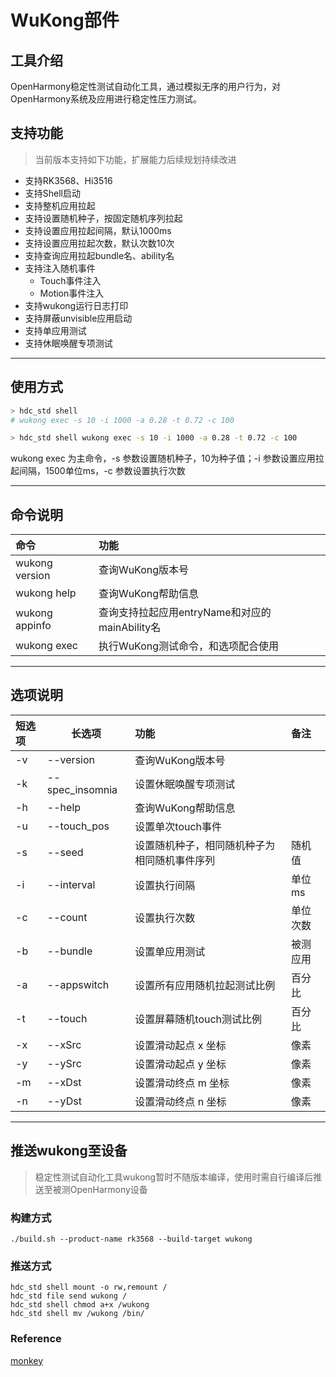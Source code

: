 # WuKong部件
## 工具介绍

OpenHarmony稳定性测试自动化工具，通过模拟无序的用户行为，对OpenHarmony系统及应用进行稳定性压力测试。

## 支持功能

> 当前版本支持如下功能，扩展能力后续规划持续改进

- 支持RK3568、Hi3516
- 支持Shell启动
- 支持整机应用拉起
- 支持设置随机种子，按固定随机序列拉起
- 支持设置应用拉起间隔，默认1000ms
- 支持设置应用拉起次数，默认次数10次
- 支持查询应用拉起bundle名、ability名
- 支持注入随机事件
  - Touch事件注入
  - Motion事件注入
- 支持wukong运行日志打印
- 支持屏蔽unvisible应用启动
- 支持单应用测试
- 支持休眠唤醒专项测试

---

## 使用方式

```bash
> hdc_std shell
# wukong exec -s 10 -i 1000 -a 0.28 -t 0.72 -c 100
```

```bash
> hdc_std shell wukong exec -s 10 -i 1000 -a 0.28 -t 0.72 -c 100
```

wukong exec 为主命令，-s 参数设置随机种子，10为种子值；-i 参数设置应用拉起间隔，1500单位ms，-c 参数设置执行次数

---

## 命令说明

| 命令           | 功能                                           |
| :------------- | :--------------------------------------------- |
| wukong version | 查询WuKong版本号                               |
| wukong help    | 查询WuKong帮助信息                             |
| wukong appinfo | 查询支持拉起应用entryName和对应的mainAbility名 |
| wukong exec    | 执行WuKong测试命令，和选项配合使用             |

---

## 选项说明

| 短选项 | 长选项          | 功能                         | 备注     |
| :----- | --------------- | :--------------------------- | :------- |
| -v     | --version       | 查询WuKong版本号             |          |
| -k     | --spec_insomnia | 设置休眠唤醒专项测试         |          |
| -h     | --help          | 查询WuKong帮助信息           |          |
| -u     | --touch_pos     | 设置单次touch事件            |          |
| -s     | --seed          | 设置随机种子，相同随机种子为相同随机事件序列    | 随机值   |
| -i     | --interval      | 设置执行间隔                 | 单位ms   |
| -c     | --count         | 设置执行次数                 | 单位次数 |
| -b     | --bundle        | 设置单应用测试               | 被测应用 |
| -a     | --appswitch     | 设置所有应用随机拉起测试比例 | 百分比   |
| -t     | --touch         | 设置屏幕随机touch测试比例    | 百分比   |
| -x     | --xSrc          | 设置滑动起点 x 坐标          | 像素     |
| -y     | --ySrc          | 设置滑动起点 y 坐标          | 像素     |
| -m     | --xDst          | 设置滑动终点 m 坐标          | 像素     |
| -n     | --yDst          | 设置滑动终点 n 坐标          | 像素     |


---

## 推送wukong至设备

> 稳定性测试自动化工具wukong暂时不随版本编译，使用时需自行编译后推送至被测OpenHarmony设备

### 构建方式

```shell
./build.sh --product-name rk3568 --build-target wukong
```

### 推送方式

```shell
hdc_std shell mount -o rw,remount /
hdc_std file send wukong /
hdc_std shell chmod a+x /wukong
hdc_std shell mv /wukong /bin/
```

### Reference

[monkey](https://github.com/aosp-mirror/platform_development/tree/master/cmds/monkey)
